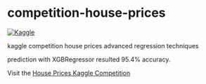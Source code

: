
# competition-house-prices
[![Kaggle](https://img.shields.io/badge/Kaggle-Competition-blue)](https://www.kaggle.com/competitions/house-prices-advanced-regression-techniques)

kaggle competition house prices advanced regression techniques

prediction with XGBRegressor resulted 95.4% accuracy.

Visit the [House Prices Kaggle Competition](https://www.kaggle.com/competitions/house-prices-advanced-regression-techniques/submissions#) 
